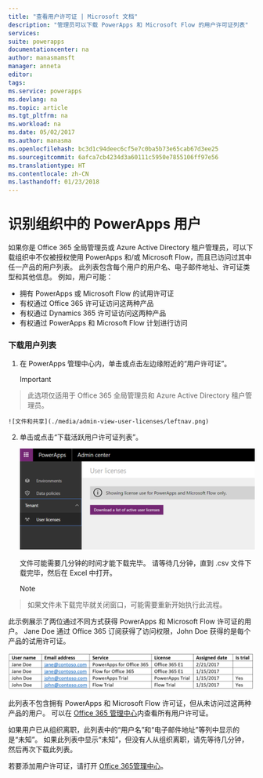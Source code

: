 ```yaml
---
title: "查看用户许可证 | Microsoft 文档"
description: "管理员可以下载 PowerApps 和 Microsoft Flow 的用户许可证列表"
services: 
suite: powerapps
documentationcenter: na
author: manasmamsft
manager: anneta
editor: 
tags: 
ms.service: powerapps
ms.devlang: na
ms.topic: article
ms.tgt_pltfrm: na
ms.workload: na
ms.date: 05/02/2017
ms.author: manasma
ms.openlocfilehash: bc3d1c94deec6cf5e7c0ba5b73e65cab67d3ee25
ms.sourcegitcommit: 6afca7cb4234d3a60111c5950e7855106ff97e56
ms.translationtype: HT
ms.contentlocale: zh-CN
ms.lasthandoff: 01/23/2018
---
```

# <a name="identify-powerapps-users-in-your-organization"></a>识别组织中的 PowerApps 用户
如果你是 Office 365 全局管理员或 Azure Active Directory 租户管理员，可以下载组织中不仅被授权使用 PowerApps 和/或 Microsoft Flow，而且已访问过其中任一产品的用户列表。 此列表包含每个用户的用户名、电子邮件地址、许可证类型和其他信息。 例如，用户可能：

* 拥有 PowerApps 或 Microsoft Flow 的试用许可证
* 有权通过 Office 365 许可证访问这两种产品
* 有权通过 Dynamics 365 许可证访问这两种产品
* 有权通过 PowerApps 和 Microsoft Flow 计划进行访问

### <a name="download-the-list-of-users"></a>下载用户列表
1. 在 PowerApps 管理中心内，单击或点击左边缘附近的“用户许可证”。
   
    > [!IMPORTANT]
> 此选项仅适用于 Office 365 全局管理员和 Azure Active Directory 租户管理员。
   
    ![文件和共享](./media/admin-view-user-licenses/leftnav.png)
2. 单击或点击“下载活跃用户许可证列表”。
   
    ![文件和共享](./media/admin-view-user-licenses/download-list.png)
   
    文件可能需要几分钟的时间才能下载完毕。 请等待几分钟，直到 .csv 文件下载完毕，然后在 Excel 中打开。
   
    > [!NOTE]
> 如果文件未下载完毕就关闭窗口，可能需要重新开始执行此流程。

此示例展示了两位通过不同方式获得 PowerApps 和 Microsoft Flow 许可证的用户。 Jane Doe 通过 Office 365 订阅获得了访问权限，John Doe 获得的是每个产品的试用许可证。

![文件和共享](./media/admin-view-user-licenses/table2.png)

此列表不包含拥有 PowerApps 和 Microsoft Flow 许可证，但从未访问过这两种产品的用户。 可以在 [Office 365 管理中心][1]内查看所有用户许可证。

如果用户已从组织离职，此列表中的“用户名”和“电子邮件地址”等列中显示的是“未知”。 如果此列表中显示“未知”，但没有人从组织离职，请先等待几分钟，然后再次下载此列表。

若要添加用户许可证，请打开 [Office 365管理中心][1]。

<!--Reference links in article-->
[1]:https://support.office.com/article/Assign-or-remove-licenses-for-Office-365-for-business-997596b5-4173-4627-b915-36abac6786dc
